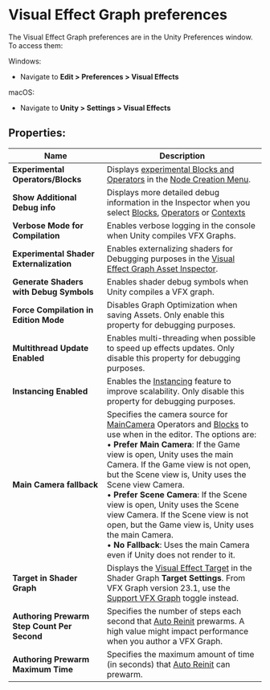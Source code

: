 # Visual Effect Graph preferences

The Visual Effect Graph preferences are in the Unity Preferences window. To access them:

Windows:
* Navigate to **Edit > Preferences > Visual Effects**

macOS: 
* Navigate to **Unity > Settings > Visual Effects**

## Properties:

| Name                                         | Description                                                  |
| -------------------------------------------- | ------------------------------------------------------------ |
| **Experimental Operators/Blocks**            | Displays [experimental Blocks and Operators](ExperimentalFeatures.md) in the [Node Creation Menu](GettingStarted.md#manipulating-graph-elements). |
| **Show Additional Debug info**               | Displays more detailed debug information in the Inspector when you select [Blocks](Blocks.md), [Operators](Operators.md) or [Contexts](Contexts.md) |
| **Verbose Mode for Compilation**             | Enables verbose logging in the console when Unity compiles VFX Graphs.     |
| **Experimental Shader Externalization**      | Enables externalizing shaders for Debugging purposes in the [Visual Effect Graph Asset Inspector](VisualEffectGraphAsset.md). |
| **Generate Shaders with Debug Symbols**      | Enables shader debug symbols when Unity compiles a VFX graph. |
| **Force Compilation in Edition Mode**        | Disables Graph Optimization when saving Assets. Only enable this property for debugging purposes. |
| **Multithread Update Enabled**               | Enables multi-threading when possible to speed up effects updates. Only disable this property for debugging purposes. |
| **Instancing Enabled**                       | Enables the [Instancing](Instancing.md) feature to improve scalability. Only disable this property for debugging purposes. |
| **Main Camera fallback**                     | Specifies the camera source for [MainCamera](Operator-MainCamera.md) Operators and [Blocks](Blocks.md) to use when in the editor. The options are:<br/>&#8226; **Prefer Main Camera**: If the Game view is open, Unity uses the main Camera. If the Game view is not open, but the Scene view is, Unity uses the Scene view Camera.<br/>&#8226; **Prefer Scene Camera**: If the Scene view is open, Unity uses the Scene view Camera. If the Scene view is not open, but the Game view is, Unity uses the main Camera.<br/>&#8226; **No Fallback**: Uses the main Camera even if Unity does not render to it. |
| **Target in Shader Graph**                   | Displays the [Visual Effect Target](sg-target-visual-effect.md) in the Shader Graph **Target Settings**. From VFX Graph version 23.1, use the [Support VFX Graph](sg-working-with.md) toggle instead. |
| **Authoring Prewarm Step Count Per Second**  | Specifies the number of steps each second that [Auto Reinit](VisualEffectGraphWindow.md#Toolbar) prewarms. A high value might impact performance when you author a VFX Graph. |
| **Authoring Prewarm Maximum Time**           | Specifies the maximum amount of time (in seconds) that [Auto Reinit](VisualEffectGraphWindow.md#Toolbar) can prewarm. |


